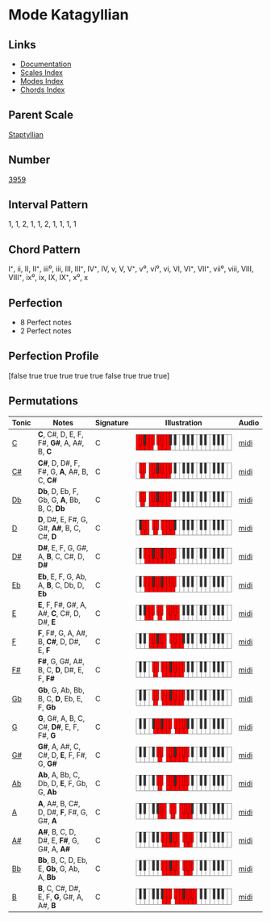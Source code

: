 # Mode Katagyllian

## Links

- [Documentation](index.md)
- [Scales Index](Scales.md)
- [Modes Index](Modes.md)
- [Chords Index](Chords.md)

## Parent Scale

[Staptyllian](ScaleStaptyllian.md)

## Number

[3959](https://ianring.com/musictheory/scales/3959)

## Interval Pattern

1, 1, 2, 1, 1, 2, 1, 1, 1, 1

## Chord Pattern

I⁺, ii, II, II⁺, iii⁰, iii, III, III⁺, IV⁺, IV, v, V, V⁺, v⁰, vi⁰, vi, VI, VI⁺, VII⁺, vii⁰, viii, VIII, VIII⁺, ix⁰, ix, IX, IX⁺, x⁰, x

## Perfection

- 8 Perfect notes
- 2 Perfect notes

## Perfection Profile

[false true true true true true false true true true]

## Permutations

| Tonic | Notes | Signature | Illustration | Audio |
|-------|-------|-----------|--------------|-------|
| [C](ModeCNaturalKatagyllian.md) | **C**, C#, D, E, F, F#, **G#**, A, A#, B, **C** | C | ![CNaturalKatagyllian](ModeCNaturalKatagyllian.png) | [midi](https://github.com/edipermadi/music/blob/main/docs/ModeCNaturalKatagyllian.mid?raw=true) |
| [C#](ModeCSharpKatagyllian.md) | **C#**, D, D#, F, F#, G, **A**, A#, B, C, **C#** | C | ![CSharpKatagyllian](ModeCSharpKatagyllian.png) | [midi](https://github.com/edipermadi/music/blob/main/docs/ModeCSharpKatagyllian.mid?raw=true) |
| [Db](ModeDFlatKatagyllian.md) | **Db**, D, Eb, F, Gb, G, **A**, Bb, B, C, **Db** | C | ![DFlatKatagyllian](ModeDFlatKatagyllian.png) | [midi](https://github.com/edipermadi/music/blob/main/docs/ModeDFlatKatagyllian.mid?raw=true) |
| [D](ModeDNaturalKatagyllian.md) | **D**, D#, E, F#, G, G#, **A#**, B, C, C#, **D** | C | ![DNaturalKatagyllian](ModeDNaturalKatagyllian.png) | [midi](https://github.com/edipermadi/music/blob/main/docs/ModeDNaturalKatagyllian.mid?raw=true) |
| [D#](ModeDSharpKatagyllian.md) | **D#**, E, F, G, G#, A, **B**, C, C#, D, **D#** | C | ![DSharpKatagyllian](ModeDSharpKatagyllian.png) | [midi](https://github.com/edipermadi/music/blob/main/docs/ModeDSharpKatagyllian.mid?raw=true) |
| [Eb](ModeEFlatKatagyllian.md) | **Eb**, E, F, G, Ab, A, **B**, C, Db, D, **Eb** | C | ![EFlatKatagyllian](ModeEFlatKatagyllian.png) | [midi](https://github.com/edipermadi/music/blob/main/docs/ModeEFlatKatagyllian.mid?raw=true) |
| [E](ModeENaturalKatagyllian.md) | **E**, F, F#, G#, A, A#, **C**, C#, D, D#, **E** | C | ![ENaturalKatagyllian](ModeENaturalKatagyllian.png) | [midi](https://github.com/edipermadi/music/blob/main/docs/ModeENaturalKatagyllian.mid?raw=true) |
| [F](ModeFNaturalKatagyllian.md) | **F**, F#, G, A, A#, B, **C#**, D, D#, E, **F** | C | ![FNaturalKatagyllian](ModeFNaturalKatagyllian.png) | [midi](https://github.com/edipermadi/music/blob/main/docs/ModeFNaturalKatagyllian.mid?raw=true) |
| [F#](ModeFSharpKatagyllian.md) | **F#**, G, G#, A#, B, C, **D**, D#, E, F, **F#** | C | ![FSharpKatagyllian](ModeFSharpKatagyllian.png) | [midi](https://github.com/edipermadi/music/blob/main/docs/ModeFSharpKatagyllian.mid?raw=true) |
| [Gb](ModeGFlatKatagyllian.md) | **Gb**, G, Ab, Bb, B, C, **D**, Eb, E, F, **Gb** | C | ![GFlatKatagyllian](ModeGFlatKatagyllian.png) | [midi](https://github.com/edipermadi/music/blob/main/docs/ModeGFlatKatagyllian.mid?raw=true) |
| [G](ModeGNaturalKatagyllian.md) | **G**, G#, A, B, C, C#, **D#**, E, F, F#, **G** | C | ![GNaturalKatagyllian](ModeGNaturalKatagyllian.png) | [midi](https://github.com/edipermadi/music/blob/main/docs/ModeGNaturalKatagyllian.mid?raw=true) |
| [G#](ModeGSharpKatagyllian.md) | **G#**, A, A#, C, C#, D, **E**, F, F#, G, **G#** | C | ![GSharpKatagyllian](ModeGSharpKatagyllian.png) | [midi](https://github.com/edipermadi/music/blob/main/docs/ModeGSharpKatagyllian.mid?raw=true) |
| [Ab](ModeAFlatKatagyllian.md) | **Ab**, A, Bb, C, Db, D, **E**, F, Gb, G, **Ab** | C | ![AFlatKatagyllian](ModeAFlatKatagyllian.png) | [midi](https://github.com/edipermadi/music/blob/main/docs/ModeAFlatKatagyllian.mid?raw=true) |
| [A](ModeANaturalKatagyllian.md) | **A**, A#, B, C#, D, D#, **F**, F#, G, G#, **A** | C | ![ANaturalKatagyllian](ModeANaturalKatagyllian.png) | [midi](https://github.com/edipermadi/music/blob/main/docs/ModeANaturalKatagyllian.mid?raw=true) |
| [A#](ModeASharpKatagyllian.md) | **A#**, B, C, D, D#, E, **F#**, G, G#, A, **A#** | C | ![ASharpKatagyllian](ModeASharpKatagyllian.png) | [midi](https://github.com/edipermadi/music/blob/main/docs/ModeASharpKatagyllian.mid?raw=true) |
| [Bb](ModeBFlatKatagyllian.md) | **Bb**, B, C, D, Eb, E, **Gb**, G, Ab, A, **Bb** | C | ![BFlatKatagyllian](ModeBFlatKatagyllian.png) | [midi](https://github.com/edipermadi/music/blob/main/docs/ModeBFlatKatagyllian.mid?raw=true) |
| [B](ModeBNaturalKatagyllian.md) | **B**, C, C#, D#, E, F, **G**, G#, A, A#, **B** | C | ![BNaturalKatagyllian](ModeBNaturalKatagyllian.png) | [midi](https://github.com/edipermadi/music/blob/main/docs/ModeBNaturalKatagyllian.mid?raw=true) |
